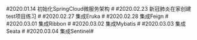 #2020.01.14 初始化SpringCloud微服务架构 #
#2020.02.23 新冠肺炎在家创建test项目练习 #
#2020.02.27 集成Eruka #
#2020.02.28 集成Feign #
#2020.03.01 集成Ribbon #
#2020.03.02 集成Mybatis #
#2020.03.03 集成Seata #
#2020.03.04 集成Sentinel#
